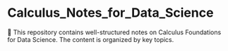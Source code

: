 # Calculus_Notes_for_Data_Science
🧮 This repository contains well-structured notes on Calculus Foundations for Data Science. The content is organized by key topics.
